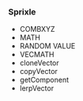 ### Sprixle
        
* COMBXYZ
* MATH
* RANDOM VALUE
* VECMATH
* cloneVector
* copyVector
* getComponent
* lerpVector